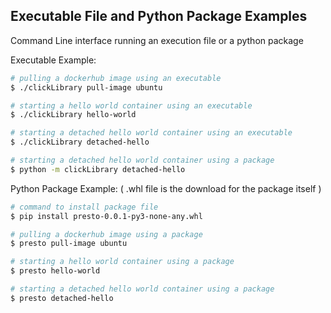 ## Executable File and Python Package Examples

Command Line interface running an execution file or a python package 

Executable Example:

```bash
# pulling a dockerhub image using an executable
$ ./clickLibrary pull-image ubuntu

# starting a hello world container using an executable
$ ./clickLibrary hello-world

# starting a detached hello world container using an executable
$ ./clickLibrary detached-hello

# starting a detached hello world container using a package
$ python -m clickLibrary detached-hello
```

Python Package Example: ( .whl file is the download for the package itself )

~~~bash
# command to install package file
$ pip install presto-0.0.1-py3-none-any.whl

# pulling a dockerhub image using a package
$ presto pull-image ubuntu

# starting a hello world container using a package
$ presto hello-world

# starting a detached hello world container using a package
$ presto detached-hello
~~~
